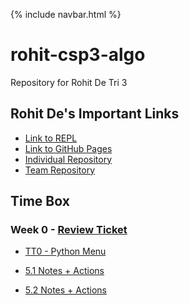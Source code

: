 {% include navbar.html %}

# rohit-csp3-algo
Repository for Rohit De Tri 3


## Rohit De's Important Links

- [Link to REPL](https://replit.com/@rohittde/rohit-csp3-algo)
- [Link to GitHub Pages](https://rohitd3.github.io/rohit-csp3-algo/)
- [Individual Repository](https://rohitd3.github.io/rohit-csp3-algo/)
- [Team Repository](https://github.com/aaditgupta21/koolskool)

## Time Box

### Week 0 - [Review Ticket](https://github.com/rohitd3/rohit-csp3-algo/projects/1#card-79117340)

- [TT0 - Python Menu](https://replit.com/@rohittde/rohit-csp3-algo#python/menu.py) 

- [5.1 Notes + Actions](https://rohitd3.github.io/rohit-csp3-algo/notes/5_1notes)
- [5.2 Notes + Actions](https://rohitd3.github.io/rohit-csp3-algo/notes/5_2notes)
